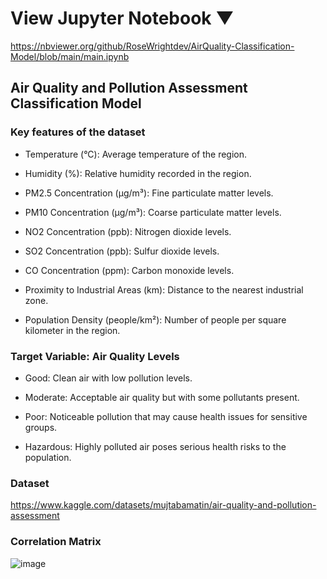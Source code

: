 # View Jupyter Notebook ▼
https://nbviewer.org/github/RoseWrightdev/AirQuality-Classification-Model/blob/main/main.ipynb

## Air Quality and Pollution Assessment Classification Model

### Key features of the dataset
- Temperature (°C): Average temperature of the region.

- Humidity (%): Relative humidity recorded in the region.

- PM2.5 Concentration (µg/m³): Fine particulate matter levels.

- PM10 Concentration (µg/m³): Coarse particulate matter levels.

- NO2 Concentration (ppb): Nitrogen dioxide levels.

- SO2 Concentration (ppb): Sulfur dioxide levels.

- CO Concentration (ppm): Carbon monoxide levels.

- Proximity to Industrial Areas (km): Distance to the nearest industrial zone.

- Population Density (people/km²): Number of people per square kilometer in the region.

### Target Variable: Air Quality Levels
- Good: Clean air with low pollution levels.

- Moderate: Acceptable air quality but with some pollutants present.

- Poor: Noticeable pollution that may cause health issues for sensitive groups.

- Hazardous: Highly polluted air poses serious health risks to the population.

### Dataset
https://www.kaggle.com/datasets/mujtabamatin/air-quality-and-pollution-assessment

### Correlation Matrix
![image](https://github.com/user-attachments/assets/c2005c81-5673-4537-9091-cc1304a579c9)
